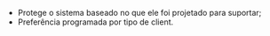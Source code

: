 - Protege o sistema baseado no que ele foi projetado para suportar;
- Preferência programada por tipo de client.